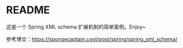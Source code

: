 # README

这是一个 Spring XML schema 扩展机制的简单案例。Enjoy~

参考博文：https://spongecaptain.cool/post/spring/spring_xml_schema/